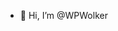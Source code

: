 - 👋 Hi, I’m @WPWolker

<!---
WPWolker/WPWolker is a ✨ special ✨ repository because its `README.md` (this file) appears on your GitHub profile.
You can click the Preview link to take a look at your changes.
--->
